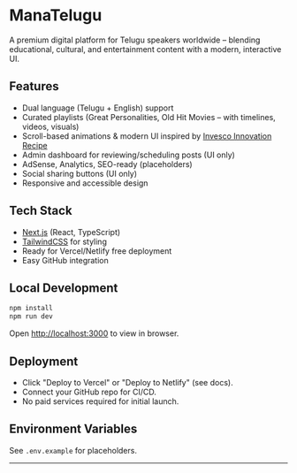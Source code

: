 # ManaTelugu

A premium digital platform for Telugu speakers worldwide – blending educational, cultural, and entertainment content with a modern, interactive UI.

## Features

- Dual language (Telugu + English) support
- Curated playlists (Great Personalities, Old Hit Movies – with timelines, videos, visuals)
- Scroll-based animations & modern UI inspired by [Invesco Innovation Recipe](https://www.invesco.com/qqq-etf/en/recipe-for-innovation.html)
- Admin dashboard for reviewing/scheduling posts (UI only)
- AdSense, Analytics, SEO-ready (placeholders)
- Social sharing buttons (UI only)
- Responsive and accessible design

## Tech Stack

- [Next.js](https://nextjs.org/) (React, TypeScript)
- [TailwindCSS](https://tailwindcss.com/) for styling
- Ready for Vercel/Netlify free deployment
- Easy GitHub integration

## Local Development

```bash
npm install
npm run dev
```

Open [http://localhost:3000](http://localhost:3000) to view in browser.

## Deployment

- Click "Deploy to Vercel" or "Deploy to Netlify" (see docs).
- Connect your GitHub repo for CI/CD.
- No paid services required for initial launch.

## Environment Variables

See `.env.example` for placeholders.

---
